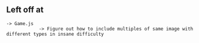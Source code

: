##      Left off at

    -> Game.js  
                -> Figure out how to include multiples of same image with different types in insane difficulty